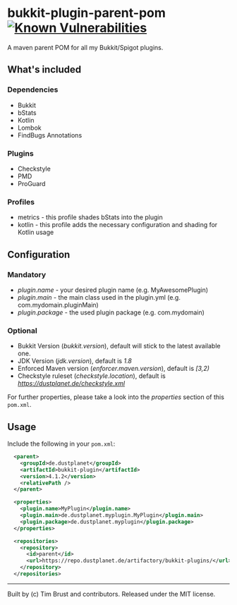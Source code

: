 bukkit-plugin-parent-pom
[![Known Vulnerabilities](https://snyk.io/test/github/timbru31/bukkit-plugin-parent-pom/badge.svg)](https://snyk.io/test/github/timbru31/bukkit-plugin-parent-pom)
===

A maven parent POM for all my Bukkit/Spigot plugins.

## What's included

### Dependencies

* Bukkit
* bStats
* Kotlin
* Lombok
* FindBugs Annotations

### Plugins

* Checkstyle
* PMD
* ProGuard

### Profiles

* metrics - this profile shades bStats into the plugin
* kotlin - this profile adds the necessary configuration and shading for Kotlin usage

## Configuration

### Mandatory

* *plugin.name* - your desired plugin name (e.g. MyAwesomePlugin)
* *plugin.main* - the main class used in the plugin.yml (e.g. com.mydomain.pluginMain)
* *plugin.package* - the used plugin package (e.g. com.mydomain)

### Optional

* Bukkit Version (*bukkit.version*), default will stick to the latest available one.
* JDK Version (*jdk.version*), default is *1.8*
* Enforced Maven version (*enforcer.maven.version*), default is *[3,2)*
* Checkstyle ruleset (*checkstyle.location*), default is *https://dustplanet.de/checkstyle.xml*

For further properties, please take a look into the *properties* section of this `pom.xml`.

## Usage

Include the following in your `pom.xml`:

```xml
  <parent>
    <groupId>de.dustplanet</groupId>
    <artifactId>bukkit-plugin</artifactId>
    <version>4.1.2</version>
    <relativePath />
  </parent>

  <properties>
    <plugin.name>MyPlugin</plugin.name>
    <plugin.main>de.dustplanet.myplugin.MyPlugin</plugin.main>
    <plugin.package>de.dustplanet.myplugin</plugin.package>
  </properties>

  <repositories>
    <repository>
      <id>parent</id>
      <url>https://repo.dustplanet.de/artifactory/bukkit-plugins/</url>
    </repository>
  </repositories>
```

---
Built by (c) Tim Brust and contributors. Released under the MIT license.

